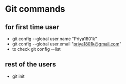 # Git commands 
  ## for first time user
  * git config --global user.name "Priya1801k"
  * git config --global user.email "priya1801k@gmail.com"
  * to check git config --list 

  ## rest of the users 
  * git init